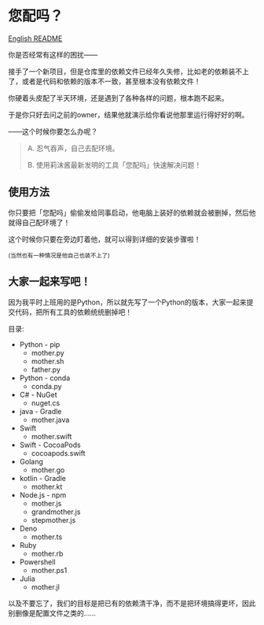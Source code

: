 # 您配吗？

[English README](README.en.md)

你是否经常有这样的困扰——

接手了一个新项目，但是仓库里的依赖文件已经年久失修，比如老的依赖装不上了，或者是代码和依赖的版本不一致，甚至根本没有依赖文件！

你硬着头皮配了半天环境，还是遇到了各种各样的问题，根本跑不起来。

于是你只好去问之前的owner，结果他就演示给你看说他那里运行得好好的啊。

——这个时候你要怎么办呢？


> A. 忍气吞声，自己去配环境。
>
> B. 使用莉沫酱最新发明的工具「您配吗」快速解决问题！


## 使用方法

你只要把「您配吗」偷偷发给同事启动，他电脑上装好的依赖就会被删掉，然后他就得自己配环境了！

这个时候你只要在旁边盯着他，就可以得到详细的安装步骤啦！

<sub>(当然也有一种情况是他自己也装不上了)</sub>


## 大家一起来写吧！

因为我平时上班用的是Python，所以就先写了一个Python的版本，大家一起来提交代码，把所有工具的依赖统统删掉吧！

目录:

- Python - pip
    - mother.py
    - mother.sh
    - father.py
- Python - conda
    - conda.py
- C# - NuGet
    - nuget.cs
- java - Gradle
    - mother.java
- Swift
    - mother.swift
- Swift - CocoaPods
    - cocoapods.swift
- Golang
    - mother.go
- kotlin - Gradle
    - mother.kt
- Node.js - npm
    - mother.js
    - grandmother.js
    - stepmother.js
- Deno
    - mother.ts
- Ruby
    - mother.rb
- Powershell
    - mother.ps1
- Julia
    - mother.jl

以及不要忘了，我们的目标是把已有的依赖清干净，而不是把环境搞得更坏，因此别删像是配置文件之类的……
